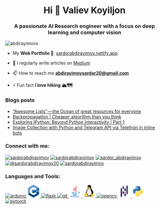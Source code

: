 <h1 align="center">Hi 👋 Valiev Koyiljon</h1>
<h3 align="center">A passionate AI Research engineer with a focus on deep learning and computer vision</h3>

<p align="left"> <img src="https://komarev.com/ghpvc/?username=Valiev-Koyiljon&label=Profile%20views&color=0e75b6&style=flat" alt="abdirayimovs" /> </p>

-  My **Web Portfolio 💼**: [sardorabdirayimov.netlify.app](https://sardorabdirayimov.netlify.app/)

- 📝 I regularly write articles on [Medium](https://medium.com/@sardorabdirayimov)

- 📫 How to reach me **abdirayimovsardor20@gmail.com**

- ⚡ Fun fact **I love hiking 🏔️🗺️**

### Blogs posts
<!-- BLOG-POST-LIST:START -->
- [“Awesome Lists” — the Ocean of great resources for everyone](https://medium.com/@sardorabdirayimov/awesome-lists-the-ocean-of-great-resources-for-everyone-864f85c34af1?source=rss-153f1c1151ed------2)
- [Backpropagation | Cheaper algorithm than you think](https://medium.com/@sardorabdirayimov/backpropagation-cheaper-algorithm-than-you-think-4353610550b3?source=rss-153f1c1151ed------2)
- [Exploring IPython: Beyond Python Interactivity | Part 1](https://medium.com/@sardorabdirayimov/exproling-ipython-beyond-python-interactivity-part-1-4ac662667eaf?source=rss-153f1c1151ed------2)
- [Image Collection with Python and Telegram API via Telethon in inline bots](https://medium.com/@sardorabdirayimov/image-collection-with-python-and-telegram-api-via-telethon-in-inline-bots-cf64c5ab092b?source=rss-153f1c1151ed------2)
<!-- BLOG-POST-LIST:END -->


<h3 align="left">Connect with me:</h3>
<p align="left">
  <a href="https://linkedin.com/in/sardorabdirayimov" target="blank"><img align="center" src="https://raw.githubusercontent.com/rahuldkjain/github-profile-readme-generator/master/src/images/icons/Social/linked-in-alt.svg" alt="sardorabdirayimov" height="30" width="40" /></a>
  <a href="https://kaggle.com/sardorabdirayimov" target="blank"><img align="center" src="https://raw.githubusercontent.com/rahuldkjain/github-profile-readme-generator/master/src/images/icons/Social/kaggle.svg" alt="sardorabdirayimov" height="30" width="40" /></a>
  <a href="https://instagram.com/sardor_abdirayimov" target="blank"><img align="center" src="https://raw.githubusercontent.com/rahuldkjain/github-profile-readme-generator/master/src/images/icons/Social/instagram.svg" alt="sardor_abdirayimov" height="30" width="40" /></a>
  <a href="https://medium.com/@sardorabdirayimov20" target="blank"><img align="center" src="https://raw.githubusercontent.com/rahuldkjain/github-profile-readme-generator/master/src/images/icons/Social/medium.svg" alt="@sardorabdirayimov20" height="30" width="40" /></a>
  <a href="https://www.youtube.com/c/sardorabdirayimov" target="blank"><img align="center" src="https://raw.githubusercontent.com/rahuldkjain/github-profile-readme-generator/master/src/images/icons/Social/youtube.svg" alt="sardorabdirayimov" height="30" width="40" /></a>
</p>

<h3 align="left">Languages and Tools:</h3>
<p align="left">
  <a href="https://www.arduino.cc/" target="_blank" rel="noreferrer"> <img src="https://cdn.worldvectorlogo.com/logos/arduino-1.svg" alt="arduino" width="40" height="40"/> </a>
  <a href="https://www.w3schools.com/cpp/" target="_blank" rel="noreferrer"> <img src="https://raw.githubusercontent.com/devicons/devicon/master/icons/cplusplus/cplusplus-original.svg" alt="cplusplus" width="40" height="40"/> </a>
  <a href="https://flask.palletsprojects.com/" target="_blank" rel="noreferrer"> <img src="https://www.vectorlogo.zone/logos/pocoo_flask/pocoo_flask-icon.svg" alt="flask" width="40" height="40"/> </a>
  <a href="https://git-scm.com/" target="_blank" rel="noreferrer"> <img src="https://www.vectorlogo.zone/logos/git-scm/git-scm-icon.svg" alt="git" width="40" height="40"/> </a>
  <a href="https://www.java.com" target="_blank" rel="noreferrer"> <img src="https://raw.githubusercontent.com/devicons/devicon/master/icons/java/java-original.svg" alt="java" width="40" height="40"/> </a>
  <a href="https://www.linux.org/" target="_blank" rel="noreferrer"> <img src="https://raw.githubusercontent.com/devicons/devicon/master/icons/linux/linux-original.svg" alt="linux" width="40" height="40"/> </a>
  <a href="https://opencv.org/" target="_blank" rel="noreferrer"> <img src="https://www.vectorlogo.zone/logos/opencv/opencv-icon.svg" alt="opencv" width="40" height="40"/> </a>
  <a href="https://pandas.pydata.org/" target="_blank" rel="noreferrer"> <img src="https://raw.githubusercontent.com/devicons/devicon/2ae2a900d2f041da66e950e4d48052658d850630/icons/pandas/pandas-original.svg" alt="pandas" width="40" height="40"/> </a>
  <a href="https://www.python.org" target="_blank" rel="noreferrer"> <img src="https://raw.githubusercontent.com/devicons/devicon/master/icons/python/python-original.svg" alt="python" width="40" height="40"/> </a>
  <a href="https://pytorch.org/" target="_blank" rel="noreferrer"> <img src="https://www.vectorlogo.zone/logos/pytorch/pytorch-icon.svg" alt="pytorch" width="40" height="40"/> </a>
  <a href="https://scikit

